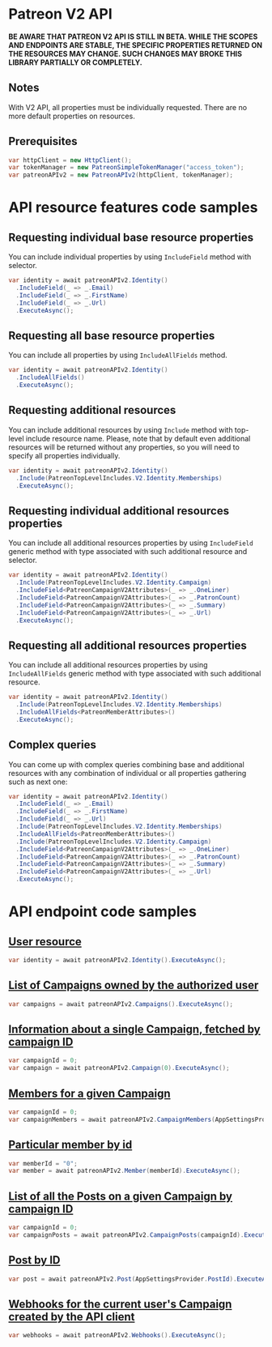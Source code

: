 # Patreon V2 API
**BE AWARE THAT PATREON V2 API IS STILL IN BETA. WHILE THE SCOPES AND ENDPOINTS ARE STABLE, THE SPECIFIC PROPERTIES RETURNED ON THE RESOURCES MAY CHANGE. SUCH CHANGES MAY BROKE THIS LIBRARY PARTIALLY OR COMPLETELY.**

## Notes
With V2 API, all properties must be individually requested. There are no more default properties on resources.

## Prerequisites
```csharp
var httpClient = new HttpClient();
var tokenManager = new PatreonSimpleTokenManager("access_token");
var patreonAPIv2 = new PatreonAPIv2(httpClient, tokenManager);
```

# API resource features code samples

## Requesting individual base resource properties
You can include individual properties by using `IncludeField` method with selector.

```csharp
var identity = await patreonAPIv2.Identity()
  .IncludeField(_ => _.Email)
  .IncludeField(_ => _.FirstName)
  .IncludeField(_ => _.Url)
  .ExecuteAsync();
```

## Requesting all base resource properties
You can include all properties by using `IncludeAllFields` method.

```csharp
var identity = await patreonAPIv2.Identity()
  .IncludeAllFields()
  .ExecuteAsync();
```

## Requesting additional resources
You can include additional resources by using `Include` method with top-level include resource name.
Please, note that by default even additional resources will be returned without any properties, so you will need to specify all properties individually.

```csharp
var identity = await patreonAPIv2.Identity()
  .Include(PatreonTopLevelIncludes.V2.Identity.Memberships)
  .ExecuteAsync();
```

## Requesting individual additional resources properties
You can include all additional resources properties by using `IncludeField` generic method with type associated with such additional resource and selector.

```csharp
var identity = await patreonAPIv2.Identity()
  .Include(PatreonTopLevelIncludes.V2.Identity.Campaign)
  .IncludeField<PatreonCampaignV2Attributes>(_ => _.OneLiner)
  .IncludeField<PatreonCampaignV2Attributes>(_ => _.PatronCount)
  .IncludeField<PatreonCampaignV2Attributes>(_ => _.Summary)
  .IncludeField<PatreonCampaignV2Attributes>(_ => _.Url)
  .ExecuteAsync();
```

## Requesting all additional resources properties
You can include all additional resources properties by using `IncludeAllFields` generic method with type associated with such additional resource.

```csharp
var identity = await patreonAPIv2.Identity()
  .Include(PatreonTopLevelIncludes.V2.Identity.Memberships)
  .IncludeAllFields<PatreonMemberAttributes>()
  .ExecuteAsync();
```

## Complex queries
You can come up with complex queries combining base and additional resources with any combination of individual or all properties gathering such as next one:

```csharp
var identity = await patreonAPIv2.Identity()
  .IncludeField(_ => _.Email)
  .IncludeField(_ => _.FirstName)
  .IncludeField(_ => _.Url)
  .Include(PatreonTopLevelIncludes.V2.Identity.Memberships)
  .IncludeAllFields<PatreonMemberAttributes>()
  .Include(PatreonTopLevelIncludes.V2.Identity.Campaign)
  .IncludeField<PatreonCampaignV2Attributes>(_ => _.OneLiner)
  .IncludeField<PatreonCampaignV2Attributes>(_ => _.PatronCount)
  .IncludeField<PatreonCampaignV2Attributes>(_ => _.Summary)
  .IncludeField<PatreonCampaignV2Attributes>(_ => _.Url)
  .ExecuteAsync();
```

# API endpoint code samples

## [User resource](https://docs.patreon.com/#get-api-oauth2-v2-identity)
```csharp
var identity = await patreonAPIv2.Identity().ExecuteAsync();
```

## [List of Campaigns owned by the authorized user](https://docs.patreon.com/#get-api-oauth2-v2-campaigns)
```csharp
var campaigns = await patreonAPIv2.Campaigns().ExecuteAsync();
```

## [Information about a single Campaign, fetched by campaign ID](https://docs.patreon.com/#get-api-oauth2-v2-campaigns-campaign_id)
```csharp
var campaignId = 0;
var campaign = await patreonAPIv2.Campaign(0).ExecuteAsync();
```

## [Members for a given Campaign](https://docs.patreon.com/#get-api-oauth2-v2-campaigns-campaign_id-members)
```csharp
var campaignId = 0;
var campaignMembers = await patreonAPIv2.CampaignMembers(AppSettingsProvider.CampaignId).ExecuteAsync();
```

## [Particular member by id](https://docs.patreon.com/#get-api-oauth2-v2-members-id)
```csharp
var memberId = "0";
var member = await patreonAPIv2.Member(memberId).ExecuteAsync();
```

## [List of all the Posts on a given Campaign by campaign ID](https://docs.patreon.com/#get-api-oauth2-v2-campaigns-campaign_id-posts)
```csharp
var campaignId = 0;
var campaignPosts = await patreonAPIv2.CampaignPosts(campaignId).ExecuteAsync();
```

## [Post by ID](https://docs.patreon.com/#get-api-oauth2-v2-posts-id)
```csharp
var post = await patreonAPIv2.Post(AppSettingsProvider.PostId).ExecuteAsync();
```

## [Webhooks for the current user's Campaign created by the API client](https://docs.patreon.com/#get-api-oauth2-v2-webhooks)
```csharp
var webhooks = await patreonAPIv2.Webhooks().ExecuteAsync();
```